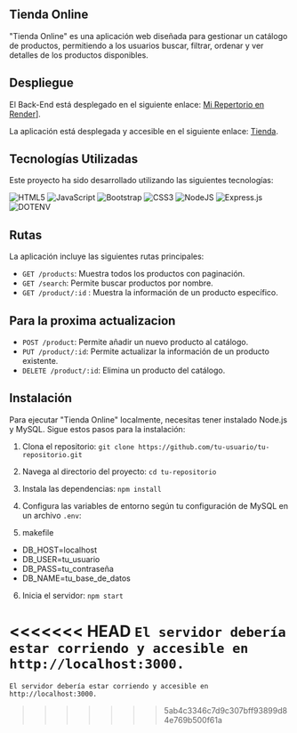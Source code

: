 

## Tienda Online
"Tienda Online" es una aplicación web diseñada para gestionar un catálogo de productos, permitiendo a los usuarios buscar, filtrar, ordenar y ver detalles de los productos disponibles.

## Despliegue

El Back-End está desplegado en el siguiente enlace: [Mi Repertorio en Render](https://tienda-online-ksl6.onrender.com)].

La aplicación está desplegada y accesible en el siguiente enlace: [Tienda](https://ptecnicatonline.netlify.app/).


## Tecnologías Utilizadas
Este proyecto ha sido desarrollado utilizando las siguientes tecnologías:

![HTML5](https://img.shields.io/badge/html5-%23E34F26.svg?style=for-the-badge&logo=html5&logoColor=white) ![JavaScript](https://img.shields.io/badge/javascript-%23323330.svg?style=for-the-badge&logo=javascript&logoColor=%23F7DF1E) ![Bootstrap](https://img.shields.io/badge/bootstrap-%238511FA.svg?style=for-the-badge&logo=bootstrap&logoColor=white) ![CSS3](https://img.shields.io/badge/css3-%231572B6.svg?style=for-the-badge&logo=css3&logoColor=white) ![NodeJS](https://img.shields.io/badge/node.js-6DA55F?style=for-the-badge&logo=node.js&logoColor=white) ![Express.js](https://img.shields.io/badge/express.js-%23404d59.svg?style=for-the-badge&logo=express&logoColor=%2361DAFB)![DOTENV](https://img.shields.io/badge/dotenv-0000?style=for-the-badge&logo=dotenv&logoColor=fff&color=b0a321) 

## Rutas
La aplicación incluye las siguientes rutas principales:

- `GET /products`: Muestra todos los productos con paginación.
- `GET /search`: Permite buscar productos por nombre.
- `GET /product/:id` : Muestra la información de un producto específico.

## Para la proxima actualizacion
- `POST /product`: Permite añadir un nuevo producto al catálogo.
- `PUT /product/:id`: Permite actualizar la información de un producto existente.
- `DELETE /product/:id`: Elimina un producto del catálogo.

## Instalación
Para ejecutar "Tienda Online" localmente, necesitas tener instalado Node.js y MySQL. Sigue estos pasos para la instalación:

1. Clona el repositorio:
    `git clone https://github.com/tu-usuario/tu-repositorio.git`

2. Navega al directorio del proyecto:
    `cd tu-repositorio`

3. Instala las dependencias:
    `npm install`

4. Configura las variables de entorno según tu configuración de MySQL en un archivo
    `.env`:

5. makefile

- DB_HOST=localhost
- DB_USER=tu_usuario
- DB_PASS=tu_contraseña
- DB_NAME=tu_base_de_datos

6. Inicia el servidor:
`npm start`

<<<<<<< HEAD
`El servidor debería estar corriendo y accesible en http://localhost:3000.`
=======
`El servidor debería estar corriendo y accesible en http://localhost:3000.`
>>>>>>> 5ab4c3346c7d9c307bff93899d84e769b500f61a
